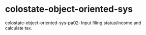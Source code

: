 # colostate-object-oriented-sys
colostate-object-oriented-sys-pa02: Input filing status/income and calculate tax. 
